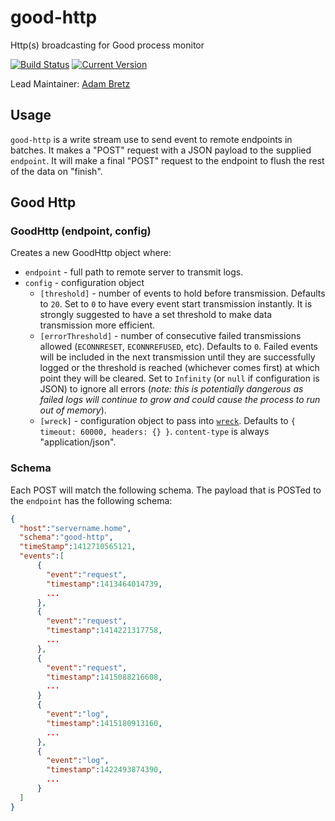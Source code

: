 # good-http

Http(s) broadcasting for Good process monitor

[![Build Status](https://travis-ci.org/hapijs/good-http.svg?branch=master)](https://travis-ci.org/hapijs/good-http)
[![Current Version](https://img.shields.io/npm/v/good-http.svg)](https://www.npmjs.com/package/good-http)

Lead Maintainer: [Adam Bretz](https://github.com/arb)

## Usage

`good-http` is a write stream use to send event to remote endpoints in batches. It makes a "POST" request with a JSON payload to the supplied `endpoint`. It will make a final "POST" request to the endpoint to flush the rest of the data on "finish".

## Good Http
### GoodHttp (endpoint, config)

Creates a new GoodHttp object where:

- `endpoint` - full path to remote server to transmit logs.
- `config` - configuration object
  - `[threshold]` - number of events to hold before transmission. Defaults to `20`. Set to `0` to have every event start transmission instantly. It is strongly suggested to have a set threshold to make data transmission more efficient.
  - `[errorThreshold]` - number of consecutive failed transmissions allowed (`ECONNRESET`, `ECONNREFUSED`, etc). Defaults to `0`. Failed events will be included in the next transmission until they are successfully logged or the threshold is reached (whichever comes first) at which point they will be cleared. Set to `Infinity` (or `null` if configuration is JSON) to ignore all errors (*note: this is potentially dangerous as failed logs will continue to grow and could cause the process to run out of memory*).
  - `[wreck]` - configuration object to pass into [`wreck`](https://github.com/hapijs/wreck#advanced). Defaults to `{ timeout: 60000, headers: {} }`. `content-type` is always "application/json".


### Schema

Each POST will match the following schema. The payload that is POSTed to the `endpoint` has the following schema:

```json
{
  "host":"servername.home",
  "schema":"good-http",
  "timeStamp":1412710565121,
  "events":[
      {
        "event":"request",
        "timestamp":1413464014739,
        ...
      },
      {
        "event":"request",
        "timestamp":1414221317758,
        ...
      },
      {
        "event":"request",
        "timestamp":1415088216608,
        ...
      }
      {
        "event":"log",
        "timestamp":1415180913160,
        ...
      },
      {
        "event":"log",
        "timestamp":1422493874390,
        ...
      }
  ]
}
```
